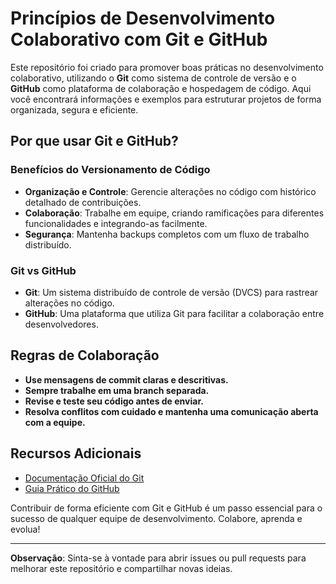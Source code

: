 # Princípios de Desenvolvimento Colaborativo com Git e GitHub  

Este repositório foi criado para promover boas práticas no desenvolvimento colaborativo, utilizando o **Git** como sistema de controle de versão e o **GitHub** como plataforma de colaboração e hospedagem de código. Aqui você encontrará informações e exemplos para estruturar projetos de forma organizada, segura e eficiente.  

## Por que usar Git e GitHub?  

### **Benefícios do Versionamento de Código**  
- **Organização e Controle**: Gerencie alterações no código com histórico detalhado de contribuições.  
- **Colaboração**: Trabalhe em equipe, criando ramificações para diferentes funcionalidades e integrando-as facilmente.  
- **Segurança**: Mantenha backups completos com um fluxo de trabalho distribuído.  

### **Git vs GitHub**  
- **Git**: Um sistema distribuído de controle de versão (DVCS) para rastrear alterações no código.  
- **GitHub**: Uma plataforma que utiliza Git para facilitar a colaboração entre desenvolvedores.  

## Regras de Colaboração  

- **Use mensagens de commit claras e descritivas.**  
- **Sempre trabalhe em uma branch separada.**  
- **Revise e teste seu código antes de enviar.**  
- **Resolva conflitos com cuidado e mantenha uma comunicação aberta com a equipe.**  

## Recursos Adicionais  

- [Documentação Oficial do Git](https://git-scm.com/doc)  
- [Guia Prático do GitHub](https://docs.github.com/)  

Contribuir de forma eficiente com Git e GitHub é um passo essencial para o sucesso de qualquer equipe de desenvolvimento. Colabore, aprenda e evolua!  

---  

**Observação**: Sinta-se à vontade para abrir issues ou pull requests para melhorar este repositório e compartilhar novas ideias.
